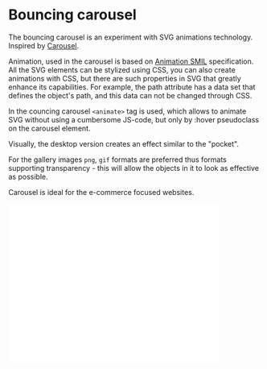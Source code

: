 # Bouncing carousel

The bouncing carousel is an experiment with SVG animations technology.
Inspired by [Carousel](https://dribbble.com/shots/2637299-Carousel).

Animation, used in the carousel is based on [Animation SMIL](https://developer.mozilla.org/en-US/docs/Web/SVG/SVG_animation_with_SMIL) specification.
All the SVG elements can be stylized using CSS, you can also create animations with CSS, 
but there are such properties in SVG that greatly enhance its capabilities. 
For example, the path attribute has a data set that defines the object's path, 
and this data can not be changed through CSS.

In the councing carousel `<animate>` tag is used, which allows 
to animate SVG without using a cumbersome JS-code, but only by 
:hover pseudoclass on the carousel element.

Visually, the desktop version creates an effect similar to the "pocket".

For the gallery images `png`, `gif` formats are preferred thus formats supporting 
transparency - this will allow the objects in it to look as effective as possible.

Carousel is ideal for the e-commerce focused websites.

<iframe width="420" height="315" src="//www.youtube.com/embed/QH2-TGUlwu4" frameborder="0" allowfullscreen></iframe>

